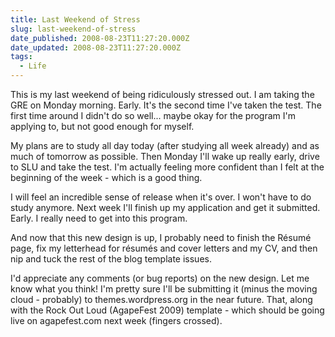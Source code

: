 ```yaml
---
title: Last Weekend of Stress
slug: last-weekend-of-stress
date_published: 2008-08-23T11:27:20.000Z
date_updated: 2008-08-23T11:27:20.000Z
tags:
  - Life
---
```


This is my last weekend of being ridiculously stressed out. I am taking the GRE on Monday morning. Early. It's the second time I've taken the test. The first time around I didn't do so well... maybe okay for the program I'm applying to, but not good enough for myself.

My plans are to study all day today (after studying all week already) and as much of tomorrow as possible. Then Monday I'll wake up really early, drive to SLU and take the test. I'm actually feeling more confident than I felt at the beginning of the week - which is a good thing.

I will feel an incredible sense of release when it's over. I won't have to do study anymore. Next week I'll finish up my application and get it submitted. Early. I really need to get into this program.

And now that this new design is up, I probably need to finish the Résumé page, fix my letterhead for résumés and cover letters and my CV, and then nip and tuck the rest of the blog template issues.

I'd appreciate any comments (or bug reports) on the new design. Let me know what you think! I'm pretty sure I'll be submitting it (minus the moving cloud - probably) to themes.wordpress.org in the near future. That, along with the Rock Out Loud (AgapeFest 2009) template - which should be going live on agapefest.com next week (fingers crossed).
